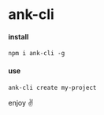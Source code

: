 # ank-cli

#### install
```
npm i ank-cli -g
```

#### use
```
ank-cli create my-project
```

enjoy ✌